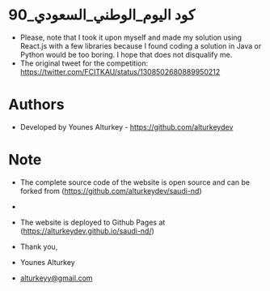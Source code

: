 #  كود اليوم_الوطني_السعودي_90  
- Please, note that I took it upon myself and made my solution using React.js with a few libraries because I found coding a solution in Java or Python would be too boring. I hope that does not disqualify me.
- The original tweet for the competition: https://twitter.com/FCITKAU/status/1308502680889950212

# Authors
- Developed by Younes Alturkey - https://github.com/alturkeydev

# Note
- The complete source code of the website is open source and can be forked from (https://github.com/alturkeydev/saudi-nd)
- 
- The website is deployed to Github Pages at (https://alturkeydev.github.io/saudi-nd/)

- Thank you,

- Younes Alturkey
- alturkeyy@gmail.com

